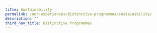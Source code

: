 ```yaml
---
title: Sustainability
permalink: /our-experiences/distinctive-programmes/sustainability/
description: ""
third_nav_title: Distinctive Programmes
---
```

